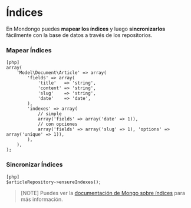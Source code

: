 Índices
=======

En Mondongo puedes **mapear los índices** y luego **sincronizarlos** fácilmente
con la base de datos a través de los repositorios.

### Mapear Índices

    [php]
    array(
        'Model\Document\Article' => array(
            'fields' => array(
                'title'   => 'string',
                'content' => 'string',
                'slug'    => 'string',
                'date'    => 'date',
            ),
            'indexes' => array(
                // simple
                array('fields' => array('date' => 1)),
                // con opciones
                array('fields' => array('slug' => 1), 'options' => array('unique' => 1)),
            ),
        ),
    );

### Sincronizar Índices

    [php]
    $articleRepository->ensureIndexes();

>[NOTE]
>Puedes ver la [documentación de Mongo sobre índices](http://www.mongodb.org/display/DOCS/Indexes)
>para más información.
